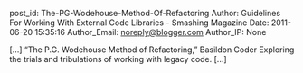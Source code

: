 post_id: The-PG-Wodehouse-Method-Of-Refactoring
Author: Guidelines For Working With External Code Libraries - Smashing Magazine
Date: 2011-06-20 15:35:16
Author_Email: noreply@blogger.com
Author_IP: None

[...] “The P.G. Wodehouse Method of Refactoring,” Basildon Coder Exploring the trials and tribulations of working with legacy code. [...]
